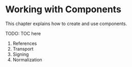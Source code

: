 # Working with Components

This chapter explains how to create and use components.

TODO:
TOC here
1. References
2. Transport
3. Signing
4. Normalization

